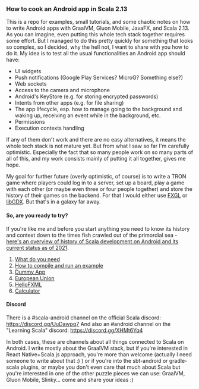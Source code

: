 ### How to cook an Android app in Scala 2.13

This is a repo for examples, small tutorials, and some chaotic notes on how to write Android apps with GraalVM, Gluon Mobile, JavaFX, and Scala 2.13. As you can imagine, even putting this whole tech stack together requires some effort. But I managed to do this pretty quickly for something that looks so complex, so I decided, why the hell not, I want to share with you how to do it. My idea is to test all the usual functionalities an Android app should have:
 * UI widgets
 * Push notifications (Google Play Services? MicroG? Something else?)
 * Web sockets
 * Access to the camera and microphone
 * Android's KeyStore (e.g. for storing encrypted passwords)
 * Intents from other apps (e.g. for file sharing)
 * The app lifecycle, esp. how to manage going to the background and waking up, receiving an event while in the background, etc.
 * Permissions
 * Execution contexts handling
 
If any of them don't work and there are no easy alternatives, it means the whole tech stack is not mature yet. But from what I saw so far I'm carefully optimistic. Especially the fact that so many people work on so many parts of all of this, and my work consists mainly of putting it all together, gives me hope. 

My goal for further future (overly optimistic, of course) is to write a TRON game where players could log in to a server, set up a board, play a game with each other (or maybe even three or four people together) and store the history of their games on the backend. For that I would either use [FXGL](https://github.com/AlmasB/FXGL) or [libGDX](https://libgdx.badlogicgames.com/). But that's in a galaxy far away.

#### So, are you ready to try?

If you're like me and before you start anything you need to know its history and context down to the times fish crawled out of the primordial sea - [here's an overview of history of Scala development on Android and its current status as of 2021](https://makingthematrix.wordpress.com/2021/03/17/scala-on-android/). 

1. [What do you need](https://github.com/makingthematrix/scalaonandroid/wiki/What-do-you-need)
2. [How to compile and run an example](https://github.com/makingthematrix/scalaonandroid/wiki/How-to-compile-and-run-an-example)
3. [Dummy App](https://github.com/makingthematrix/scalaonandroid/wiki/HelloGluon-example-(aka-DummyApp)) 
4. [European Union](https://github.com/makingthematrix/scalaonandroid/wiki/European-Union-(and-Scotland)-example) 
5. [HelloFXML](https://github.com/makingthematrix/scalaonandroid/wiki/HelloFXML-example) 
6. [Calculator](https://github.com/makingthematrix/scalaonandroid/tree/main/calculator)

#### Discord

There is a #scala-android channel on the official Scala discord: https://discord.gg/UuDawpq7 
And also an #android channel on the "Learning Scala" discord: https://discord.gg/XHMt6Yq4

In both cases, these are channels about all things connected to Scala on Android. I write mostly about the GraalVM stack, but if you're interested in React Native+Scala.js approach, you're more than welcome (actually I need someone to write about that :) ) or if you're into the sbt-android or gradle-scala plugins, or maybe you don't even care that much about Scala but you're interested in one of the other puzzle pieces we can use: GraalVM, Gluon Mobile, Slinky... come and share your ideas :)
